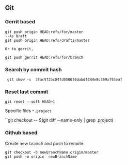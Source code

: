 ## Git

### Gerrit based

```
git push origin HEAD:refs/for/master
--As Draft
git push origin HEAD:refs/drafts/master

Or to gerrit,

git push gerrit HEAD:refs/for/branch

```

### Search by commit hash

```
 git show -s  3fac972bc847d058036dabdf344e8c559af93eaf
```

### Reset last commit

```
git reset --soft HEAD~1  
```
Specific files `*.project`

``git checkout -- $(git diff --name-only  | grep .project)



### Github based

Create new branch and push to remote.
```
git checkout -b newBranchName origin/master
git push -u origin  newBranchName
```


